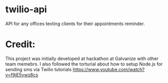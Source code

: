 # twilio-api
API for any offices texting clients for their appointments reminder.
# Credit:
This project was initially developed at hackathon at Galvanize with other team memebrs. 
I also followed the torturial about how to setup Node.js for sending sms via Twilio tutorials https://www.youtube.com/watch?v=f9jE5ywz8cs
